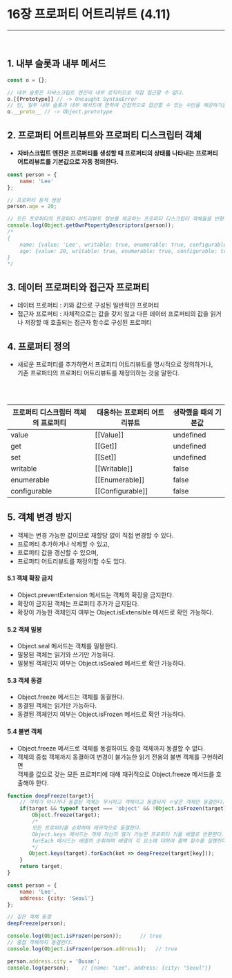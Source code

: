 # 16장 프로퍼티 어트리뷰트 (4.11)
<hr>
<br> 

## 1. 내부 슬롯과 내부 메서드
```jsx
const o = {};

// 내부 슬롯은 자바스크립트 엔진의 내부 로직이므로 직접 접근할 수 없다.
o.[[Prototype]] // -> Uncaught SyntaxError
// 단, 일부 내부 슬롯과 내부 메서드에 한하여 간접적으로 접근할 수 있는 수단을 제공하기는 한다.
o.__proto__ // -> Object.prototype
```

## 2. 프로퍼티 어트리뷰트와 프로퍼티 디스크립터 객체
- **자바스크립트 엔진은 프로퍼티를 생성할 때 프로퍼티의 상태를 나타내는 프로퍼티 어트리뷰트를 기본값으로 자동 정의한다.**
```jsx
const person = {
    name: 'Lee'
};

// 프로퍼티 동적 생성
person.age = 20;

// 모든 프로퍼티의 프로퍼티 어트리뷰트 정보를 제공하는 프로퍼티 디스크립터 객체들을 반환한다.
console.log(Object.getOwnPtopertyDescriptors(person));
/*
{
    name: {value: 'Lee', writable: true, enumerable: true, configurable: true}
    age: {value: 20, writable: true, enumerable: true, configurable: true}
}
*/
```

## 3. 데이터 프로퍼티와 접근자 프로퍼티
- 데이터 프로퍼티
: 키와 값으로 구성된 일반적인 프로퍼티
- 접근자 프로퍼티 
: 자체적으로는 값을 갖지 않고 다른 데이터 프로퍼티의 값을 읽거나 저장할 때 호출되는 접근자 함수로 구성된 프로퍼티

## 4. 프로퍼티 정의
- 새로운 프로퍼티를 추가하면서 프로퍼티 어트리뷰트를 명시적으로 정의하거나, <br> 기존 프로퍼티의 프로퍼티 어트리뷰트를 재정의하는 것을 말한다. 
<br>
<br>

|프로퍼티 디스크립터 객체의 프로퍼티|대응하는 프로퍼티 어트리뷰트|생략했을 때의 기본값|
|------|------|-----|
|value|[[Value]]|undefined|
|get|[[Get]]|undefined|
|set|[[Set]]|undefined|
|writable|[[Writable]]|false|
|enumerable|[[Enumerable]]|false|
|configurable|[[Configurable]]|false|

## 5. 객체 변경 방지
- 객체는 변경 가능한 값이므로 재할당 없이 직접 변경할 수 있다.
- 프로퍼티 추가하거나 삭제할 수 있고, <br>
- 프로퍼티 값을 갱신할 수 있으며, <br>
- 프로퍼티 어트리뷰트를 재정의할 수도 있다.

#### 5.1 객체 확장 금지
- Object.preventExtension 메서드는 객체의 확장을 금지한다.
- 확장이 금지된 객체는 프로퍼티 추가가 금지된다.
- 확장이 가능한 객체인지 여부는 Object.isExtensible 메서드로 확인 가능하다.

#### 5.2 객체 밀봉
- Object.seal 메서드는 객체를 밀봉한다.
- 밀봉된 객체는 읽기와 쓰기만 가능하다.
- 밀봉된 객체인지 여부는 Object.isSealed 메서드로 확인 가능하다.

#### 5.3 객체 동결
- Object.freeze 메서드는 객체를 동결한다.
- 동결된 객체는 읽기만 가능하다.
- 동결된 객체인지 여부는 Object.isFrozen 메서드로 확인 가능하다.

#### 5.4 불변 객체
- Object.freeze 메서드로 객체를 동결하여도 중첩 객체까지 동결할 수 없다.
- 객체의 중첩 객체까지 동결하여 변경이 불가능한 읽기 전용의 불변 객체를 구현하려면 <br>
객체를 값으로 갖는 모든 프로퍼티에 대해 재귀적으로 Object.freeze 메서드를 호출해야 한다.
```jsx
function deepFreeze(target){
    // 객체가 아니거나 동결된 객체는 무시하고 객체이고 동결되지 ㅇ낳은 객체만 동결한다.
    if(target && typeof target === 'object' && !Object.isFrozen(target)){
        Object.freeze(target);
        /*
        모든 프로퍼티를 순회하며 재귀적으로 동결한다.
        Object.keys 메서드는 객체 자신의 열거 가능한 프로퍼티 키를 배열로 반환한다.
        forEach 메서드는 배열의 순회하며 배열의 각 요소에 대하여 콜백 함수를 실행한다.
        */
       Object.keys(target).forEach(ket => deepFreeze(target[key]));
    }
    return target;
}

const person = {
    name: 'Lee',
    address: {city: 'Seoul'}
};

// 깊은 객체 동결
deepFreeze(person);

console.log(Object.isFrozen(person));      // true
// 중첩 객체까지 동결한다.
console.log(Object.isFrozen(person.address));   // true

person.address.city = 'Busan';
console.log(person);    // {name: "Lee", address: {city: "Seoul"}}
```

